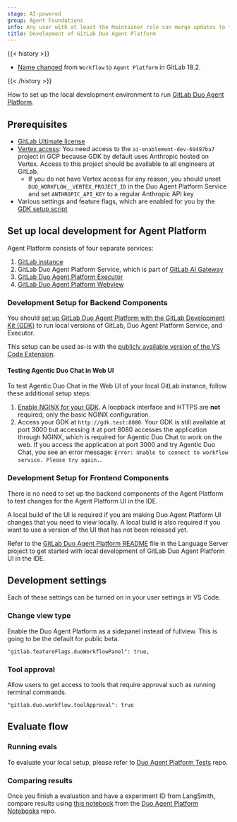 ```yaml
---
stage: AI-powered
group: Agent Foundations
info: Any user with at least the Maintainer role can merge updates to this content. For details, see https://docs.gitlab.com/development/development_processes/#development-guidelines-review.
title: Development of GitLab Duo Agent Platform
---
```


{{< history >}}

- [Name changed](https://gitlab.com/gitlab-org/gitlab/-/issues/551382) from `Workflow` to `Agent Platform` in GitLab 18.2.

{{< /history >}}

How to set up the local development environment to run [GitLab Duo Agent Platform](../../user/duo_agent_platform/_index.md).

## Prerequisites

- [GitLab Ultimate license](https://handbook.gitlab.com/handbook/engineering/developer-onboarding/#working-on-gitlab-ee-developer-licenses)
- [Vertex access](https://gitlab.com/gitlab-org/gitlab-development-kit/-/blob/main/doc/howto/gitlab_ai_gateway.md#use-the-existing-project): You need access to the `ai-enablement-dev-69497ba7` project in GCP because GDK by default uses Anthropic hosted on Vertex. Access to this project should be available to all engineers at GitLab.
  - If you do not have Vertex access for any reason, you should unset `DUO_WORKFLOW__VERTEX_PROJECT_ID` in the Duo Agent Platform Service and set `ANTHROPIC_API_KEY` to a regular Anthropic API key
- Various settings and feature flags, which are enabled for you by the [GDK setup script](#development-setup-for-backend-components)

## Set up local development for Agent Platform

Agent Platform consists of four separate services:

1. [GitLab instance](https://gitlab.com/gitlab-org/gitlab/)
1. GitLab Duo Agent Platform Service, which is part of [GitLab AI Gateway](https://gitlab.com/gitlab-org/modelops/applied-ml/code-suggestions/ai-assist/)
1. [GitLab Duo Agent Platform Executor](https://gitlab.com/gitlab-org/duo-workflow/duo-workflow-executor/)
1. [GitLab Duo Agent Platform Webview](https://gitlab.com/gitlab-org/editor-extensions/gitlab-lsp/-/blob/main/packages/webview_duo_workflow/README.md)

### Development Setup for Backend Components

You should [set up GitLab Duo Agent Platform with the GitLab Development Kit (GDK)](https://gitlab.com/gitlab-org/gitlab-development-kit/-/blob/main/doc/howto/duo_agent_platform.md)
to run local versions of GitLab, Duo Agent Platform Service, and Executor.

This setup can be used as-is with the [publicly available version of the VS Code Extension](https://marketplace.visualstudio.com/items?itemName=GitLab.gitlab-workflow).

#### Testing Agentic Duo Chat in Web UI

To test Agentic Duo Chat in the Web UI of your local GitLab instance, follow these additional setup steps:

1. [Enable NGINX for your GDK](https://gitlab.com/gitlab-org/gitlab-development-kit/-/blob/main/doc/howto/nginx.md).
   A loopback interface and HTTPS are **not** required, only the basic NGINX configuration.
1. Access your GDK at `http://gdk.test:8080`. Your GDK is still available
   at port 3000 but accessing it at port 8080 accesses the application through
   NGINX, which is required for Agentic Duo Chat to work on the web. If you access
   the application at port 3000 and try Agentic Duo Chat, you see an error message:
   `Error: Unable to connect to workflow service. Please try again.`.

### Development Setup for Frontend Components

There is no need to set up the backend components of the Agent Platform to test changes for the Agent Platform UI in the IDE.

A local build of the UI is required if you are making Duo Agent Platform UI changes that you need to view locally. A local build is also required if you want to use a version of the UI that has not been released yet.

Refer to the [GitLab Duo Agent Platform README](https://gitlab.com/gitlab-org/editor-extensions/gitlab-lsp/-/blob/main/packages/webview_duo_workflow/README.md) file in the Language Server project to get started with local development of GitLab Duo Agent Platform UI in the IDE.

## Development settings

Each of these settings can be turned on in your user settings in VS Code.

### Change view type

Enable the Duo Agent Platform as a sidepanel instead of fullview. This is going to be the default for public beta.

`"gitlab.featureFlags.duoWorkflowPanel": true,`

### Tool approval

Allow users to get access to tools that require approval such as running terminal commands.

`"gitlab.duo.workflow.toolApproval": true`

## Evaluate flow

### Running evals

To evaluate your local setup, please refer to [Duo Agent Platform Tests](https://gitlab.com/gitlab-org/duo-workflow/testing/duo-workflow-tests) repo.

### Comparing results

Once you finish a evaluation and have a experiment ID from LangSmith, compare results using [this notebook](https://gitlab.com/gitlab-org/duo-workflow/testing/notebooks/-/blob/main/notebooks/compare-swe-bench-evals.ipynb?ref_type=heads) from the [Duo Agent Platform Notebooks](https://gitlab.com/gitlab-org/duo-workflow/testing/notebooks) repo.
